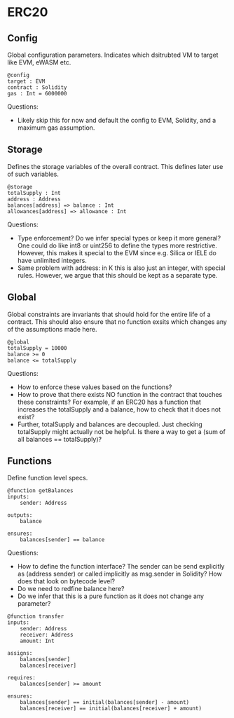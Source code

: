 # ERC20

## Config

Global configuration parameters. Indicates which dsitrubted VM to target like EVM, eWASM etc.

```
@config
target : EVM
contract : Solidity
gas : Int = 6000000
```

Questions:

- Likely skip this for now and default the config to EVM, Solidity, and a maximum gas assumption.

## Storage

Defines the storage variables of the overall contract. This defines later use of such variables.

```
@storage
totalSupply : Int
address : Address
balances[address] => balance : Int
allowances[address] => allowance : Int
```

Questions:

- Type enforcement? Do we infer special types or keep it more general? One could do like int8 or uint256 to define the types more restrictive. However, this makes it special to the EVM since e.g. Silica or IELE do have unlimited integers.
- Same problem with address: in K this is also just an integer, with special rules. However, we argue that this should be kept as a separate type.


## Global

Global constraints are invariants that should hold for the entire life of a contract. This should also ensure that no function exsits which changes any of the assumptions made here.

```
@global
totalSupply = 10000
balance >= 0
balance <= totalSupply
```

Questions:

- How to enforce these values based on the functions?
- How to prove that there exists NO function in the contract that touches these constraints? For example, if an ERC20 has a function that increases the totalSupply and a balance, how to check that it does not exist?
- Further, totalSupply and balances are decoupled. Just checking totalSupply might actually not be helpful. Is there a way to get a (sum of all balances == totalSupply)?

## Functions

Define function level specs.

```
@function getBalances
inputs:
    sender: Address

outputs:
    balance

ensures:
    balances[sender] == balance
```

Questions:

- How to define the function interface? The sender can be send explicitly as (address sender) or called implicitly as msg.sender in Solidity? How does that look on bytecode level?
- Do we need to redfine balance here?
- Do we infer that this is a pure function as it does not change any parameter?

```
@function transfer
inputs:
    sender: Address
    receiver: Address
    amount: Int

assigns:
    balances[sender]
    balances[receiver]

requires:
    balances[sender] >= amount

ensures:
    balances[sender] == initial(balances[sender] - amount)
    balances[receiver] == initial(balances[receiver] + amount)
```
